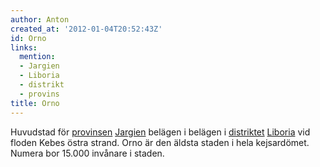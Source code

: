 ```yaml
---
author: Anton
created_at: '2012-01-04T20:52:43Z'
id: Orno
links:
  mention:
  - Jargien
  - Liboria
  - distrikt
  - provins
title: Orno
---
```


Huvudstad för [provinsen][] [Jargien] belägen i belägen i [distriktet][] [Liboria] vid floden Kebes
östra strand. Orno är den äldsta staden i hela kejsardömet. Numera bor 15.000 invånare i staden.

  [provinsen]: provins
  [Jargien]: Jargien
  [distriktet]: distrikt
  [Liboria]: Liboria
